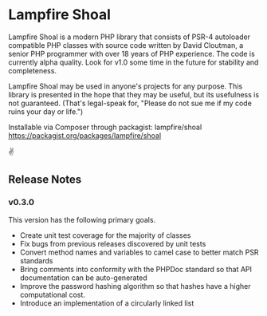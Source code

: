 # Lampfire Shoal
Lampfire Shoal is a modern PHP library that consists of PSR-4 autoloader compatible PHP classes with source code written by David Cloutman, a senior PHP programmer with over 18 years of PHP experience. The code is currently alpha quality. Look for v1.0 some time in the future for stability and completeness.

Lampfire Shoal may be used in anyone's projects for any purpose. This library is presented in the hope that they may be useful, but its usefulness is not guaranteed. (That's legal-speak for, "Please do not sue me if my code ruins your day or life.")

Installable via Composer through packagist: lampfire/shoal
https://packagist.org/packages/lampfire/shoal

✌️

## Release Notes

### v0.3.0
This version has the following primary goals.

- Create unit test coverage for the majority of classes
- Fix bugs from previous releases discovered by unit tests
- Convert method names and variables to camel case to better match PSR standards
- Bring comments into conformity with the PHPDoc standard so that API documentation can be auto-generated
- Improve the password hashing algorithm so that hashes have a higher computational cost.
- Introduce an implementation of a circularly linked list


